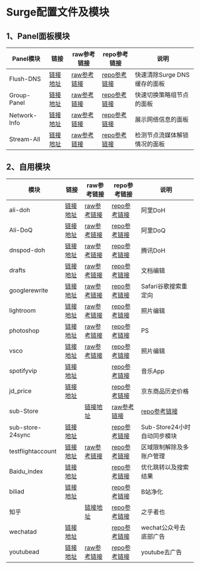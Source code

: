# Surge配置文件及模块 

## 1、Panel面板模块
|Panel模块|链接|raw参考链接|repo参考链接|说明|
|--|--|--|--|--|
|Flush-DNS|[链接地址](https://raw.githubusercontent.com/opabap/Profiles/master/Module/Panel/Flush-DNS/Flush-DNS.sgmodule)|[raw参考链接](https://raw.githubusercontent.com/Rabbit-Spec/Surge/Master/Module/Panel/Flush-DNS/Moore/Flush-DNS.sgmodule)|[repo参考链接](https://github.com/Rabbit-Spec/Surge/blob/Master/Module/Panel/Flush-DNS)|快速清除Surge DNS缓存的面板
|Group-Panel|[链接地址](https://raw.githubusercontent.com/opabap/Profiles/master/Module/Panel/Group-Panel/Group-Panel.sgmodule)|[raw参考链接](https://raw.githubusercontent.com/Rabbit-Spec/Surge/Master/Module/Panel/Group-Panel/Moore/Group-Panel.sgmodule)|[repo参考链接](https://github.com/Rabbit-Spec/Surge/blob/Master/Module/Panel/Group-Panel)|快速切换策略组节点的面板
|Network-Info|[链接地址](https://raw.githubusercontent.com/opabap/Profiles/master/Module/Panel/Network-Info/Network-Info.sgmodule)|[raw参考链接](https://raw.githubusercontent.com/Rabbit-Spec/Surge/Master/Module/Panel/Network-Info/Moore/Network-Info.sgmodule)|[repo参考链接](https://github.com/Rabbit-Spec/Surge/blob/Master/Module/Panel/Network-Info)|展示网络信息的面板
|Stream-All|[链接地址](https://raw.githubusercontent.com/opabap/Profiles/master/Module/Panel/Stream-All/Stream-All.sgmodule)|[raw参考链接](https://raw.githubusercontent.com/Rabbit-Spec/Surge/Master/Module/Panel/Stream-All/Moore/Stream-All.sgmodule)|[repo参考链接](https://github.com/Rabbit-Spec/Surge/blob/Master/Module/Panel/Stream-All)|检测节点流媒体解锁情况的面板

## 2、自用模块
|模块|链接|raw参考链接|repo参考链接|说明|
|--|--|--|--|--|
|ali-doh|[链接地址](https://raw.githubusercontent.com/opabap/Profiles/master/Module/Spec/ali-doh.sgmodule)|[raw参考链接](https://raw.githubusercontent.com/Rabbit-Spec/Surge/Master/Module/Spec/DoH/Moore/Ali-DoH.sgmodule)|[repo参考链接](https://github.com/Rabbit-Spec/Surge/blob/Master/Module/Spec/DoH/Moore/Ali-DoH.sgmodule)|阿里DoH
|Ali-DoQ|[链接地址](https://raw.githubusercontent.com/opabap/Profiles/master/Module/Spec/Ali-DoQ.sgmodule)|[raw参考链接](https://raw.githubusercontent.com/Rabbit-Spec/Surge/Master/Module/Spec/DoH/Moore/Ali-DoQ.sgmodule)|[repo参考链接](https://github.com/Rabbit-Spec/Surge/blob/Master/Module/Spec/DoH/Moore/Ali-DoQ.sgmodule)|阿里DoQ
|dnspod-doh|[链接地址](https://raw.githubusercontent.com/opabap/Profiles/master/Module/Spec/dnspod-doh.sgmodule)|[raw参考链接](https://raw.githubusercontent.com/Rabbit-Spec/Surge/Master/Module/Spec/DoH/Moore/DNSPod-DoH.sgmodule)|[repo参考链接](https://github.com/Rabbit-Spec/Surge/blob/Master/Module/Spec/DoH/Moore/DNSPod-DoH.sgmodule)|腾讯DoH
|drafts|[链接地址](https://raw.githubusercontent.com/opabap/Profiles/master/Module/Spec/drafts.module)|[raw参考链接](https://raw.githubusercontent.com/deezertidal/shadowrocket-rules/main/modules/drafts.module)|[repo参考链接](https://github.com/deezertidal/shadowrocket-rules/blob/main/modules/drafts.module)|文档编辑
|googlerewrite|[链接地址](https://raw.githubusercontent.com/opabap/Profiles/master/Module/Spec/googlerewrite.sgmodule)|[raw参考链接](https://raw.githubusercontent.com/Maasea/sgmodule/master/URLRewrite.sgmodule)|[repo参考链接](https://github.com/Maasea/sgmodule/blob/master/URLRewrite.sgmodule)|Safari谷歌搜索重定向
|lightroom|[链接地址](https://raw.githubusercontent.com/opabap/Profiles/master/Module/Spec/lightroom.module)|[raw参考链接](https://raw.githubusercontent.com/deezertidal/shadowrocket-rules/main/modules/lightroom.module)|[repo参考链接](https://github.com/deezertidal/shadowrocket-rules/blob/main/modules/lightroom.module)|照片编辑
|photoshop|[链接地址](https://raw.githubusercontent.com/opabap/Profiles/master/Module/Spec/photoshop.module)|[raw参考链接](https://raw.githubusercontent.com/deezertidal/shadowrocket-rules/main/modules/photoshop.module)|[repo参考链接](https://github.com/deezertidal/shadowrocket-rules/blob/main/modules/photoshop.module)|PS
|vsco|[链接地址](https://raw.githubusercontent.com/opabap/Profiles/master/Module/Spec/vsco.module)|[raw参考链接](https://raw.githubusercontent.com/deezertidal/shadowrocket-rules/main/modules/vsco.module)|[repo参考链接](https://raw.githubusercontent.com/chxm1023/Rewrite/main/vsco.js)|照片编辑
|spotifyvip|[链接地址](https://raw.githubusercontent.com/app2smile/rules/master/module/spotify.module)||[repo参考链接](https://github.com/app2smile/rules/blob/master/module/spotify.module)|音乐App
|jd_price|[链接地址](https://raw.githubusercontent.com/Rabbit-Spec/Surge/Master/Module/Spec/JD_Price/Moore/JD_Price.sgmodule)||[repo参考链接](https://github.com/Rabbit-Spec/Surge/tree/Master/Module/Spec/JD_Price)|京东商品历史价格
|sub-Store| |[链接地址](https://raw.githubusercontent.com/Rabbit-Spec/Surge/Master/Module/Spec/Sub-Store/Moore/Sub-Store.sgmodule)|[raw参考链接](https://raw.githubusercontent.com/Peng-YM/Sub-Store/master/config/Surge.sgmodule)|[repo参考链接](https://github.com/sub-store-org/Sub-Store/blob/master/config/Surge.sgmodule)|本地多机场节点自定义模块
|sub-store-24sync|[链接地址](https://raw.githubusercontent.com/Rabbit-Spec/Surge/Master/Module/Spec/Sub-Store/Moore/24hours.sgmodule)||[repo参考链接](https://github.com/Rabbit-Spec/Surge/tree/Master/Module/Spec/Sub-Store)|Sub-Store24小时自动同步模块
|testflightaccount|[链接地址](https://raw.githubusercontent.com/Rabbit-Spec/Surge/Master/Module/Spec/TestFlight/Moore/TestFlightAccount.sgmodule)|[raw参考链接](https://raw.githubusercontent.com/NobyDa/Script/master/Surge/Module/TestFlightAccount.sgmodule)|[repo参考链接](https://github.com/NobyDa/Script/blob/master/Surge/Module/TestFlightAccount.sgmodule)|区域限制解除及多账户管理
|Baidu_index|[链接地址](https://raw.githubusercontent.com/Keywos/rule/main/script/baidu_index/bd.sgmodule)||[repo参考链接](https://github.com/Rabbit-Spec/Surge/tree/Master/Module/Spec/Baidu_index)|优化跳转以及搜索结果
|biliad|[链接地址](https://whatshub.top/sgmodule/biliad.module)||[repo参考链接](https://github.com/Rabbit-Spec/Surge/tree/Master/Module/Spec/Bilibili)|B站净化
|知乎| |[链接地址](https://raw.githubusercontent.com/blackmatrix7/ios_rule_script/master/script/zheye/zheye.sgmodule)|[repo参考链接](https://github.com/blackmatrix7/ios_rule_script/tree/master/script/zheye)|之乎者也
|wechatad|[链接地址](https://raw.githubusercontent.com/deezertidal/shadowrocket-rules/main/modules/wechatad.module)||[repo参考链接](https://github.com/NobyDa/Script/blob/master/QuantumultX/File/Wechat.js)|wechat公众号去底部广告
|youtubead|[链接地址](https://raw.githubusercontent.com/app2smile/rules/master/module/youtube.sgmodule)|[raw参考链接](https://raw.githubusercontent.com/Maasea/sgmodule/master/YoutubeAds.sgmodule)|[repo参考链接](https://github.com/Maasea/sgmodule/blob/master/YoutubeAds.sgmodule)|youtube去广告
